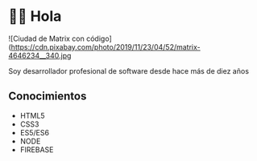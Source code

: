 # 👋🏻  Hola

![Ciudad de Matrix con código](https://cdn.pixabay.com/photo/2019/11/23/04/52/matrix-4646234__340.jpg

Soy desarrollador profesional de software desde hace más de diez años

## Conocimientos

- HTML5
- CSS3
- ES5/ES6
- NODE
- FIREBASE
